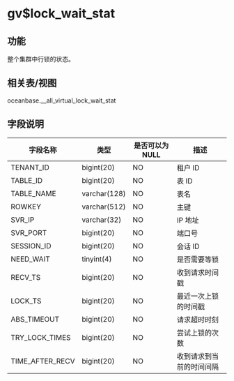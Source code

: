 gv$lock_wait_stat 
======================================



功能 
-----------

整个集群中行锁的状态。

相关表/视图 
---------------

oceanbase.__all_virtual_lock_wait_stat

字段说明 
-------------



|    **字段名称**     |    **类型**    | **是否可以为 NULL** |    **描述**    |
|-----------------|--------------|----------------|--------------|
| TENANT_ID       | bigint(20)   | NO             | 租户 ID        |
| TABLE_ID        | bigint(20)   | NO             | 表 ID         |
| TABLE_NAME      | varchar(128) | NO             | 表名           |
| ROWKEY          | varchar(512) | NO             | 主键           |
| SVR_IP          | varchar(32)  | NO             | IP 地址        |
| SVR_PORT        | bigint(20)   | NO             | 端口号          |
| SESSION_ID      | bigint(20)   | NO             | 会话 ID        |
| NEED_WAIT       | tinyint(4)   | NO             | 是否需要等锁       |
| RECV_TS         | bigint(20)   | NO             | 收到请求时间戳      |
| LOCK_TS         | bigint(20)   | NO             | 最近一次上锁的时间戳   |
| ABS_TIMEOUT     | bigint(20)   | NO             | 请求超时时刻       |
| TRY_LOCK_TIMES  | bigint(20)   | NO             | 尝试上锁的次数      |
| TIME_AFTER_RECV | bigint(20)   | NO             | 收到请求到当前的时间间隔 |


